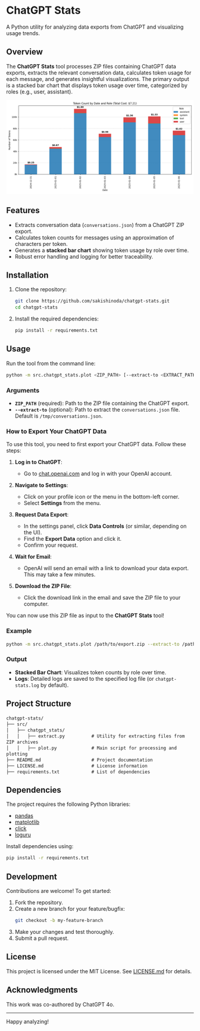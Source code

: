 
# ChatGPT Stats

A Python utility for analyzing data exports from ChatGPT and visualizing  usage trends.

## Overview

The **ChatGPT Stats** tool processes ZIP files containing ChatGPT data exports, extracts 
the relevant conversation data, calculates token usage for each message, and generates 
insightful visualizations. The primary output is a stacked bar chart that displays token usage 
over time, categorized by roles (e.g., user, assistant).

![Example plot](usage.png)

## Features

- Extracts conversation data (`conversations.json`) from a ChatGPT ZIP export.
- Calculates token counts for messages using an approximation of characters per token.
- Generates a **stacked bar chart** showing token usage by role over time.
- Robust error handling and logging for better traceability.

## Installation

1. Clone the repository:
    ```bash
    git clone https://github.com/sakishinoda/chatgpt-stats.git
    cd chatgpt-stats
    ```

2. Install the required dependencies:
    ```bash
    pip install -r requirements.txt
    ```

## Usage

Run the tool from the command line:

```bash
python -m src.chatgpt_stats.plot <ZIP_PATH> [--extract-to <EXTRACT_PATH>]
```

### Arguments

- **`ZIP_PATH`** (required): Path to the ZIP file containing the ChatGPT export.
- **`--extract-to`** (optional): Path to extract the `conversations.json` file. Default is `/tmp/conversations.json`.

### How to Export Your ChatGPT Data

To use this tool, you need to first export your ChatGPT data. Follow these steps:

1. **Log in to ChatGPT**:
   - Go to [chat.openai.com](https://chat.openai.com) and log in with your OpenAI account.

2. **Navigate to Settings**:
   - Click on your profile icon or the menu in the bottom-left corner.
   - Select **Settings** from the menu.

3. **Request Data Export**:
   - In the settings panel, click **Data Controls** (or similar, depending on the UI).
   - Find the **Export Data** option and click it.
   - Confirm your request.

4. **Wait for Email**:
   - OpenAI will send an email with a link to download your data export. This may take a few minutes.

5. **Download the ZIP File**:
   - Click the download link in the email and save the ZIP file to your computer.

You can now use this ZIP file as input to the **ChatGPT Stats** tool!

### Example

```bash
python -m src.chatgpt_stats.plot /path/to/export.zip --extract-to /path/to/conversations.json
```

### Output

- **Stacked Bar Chart**: Visualizes token counts by role over time.
- **Logs**: Detailed logs are saved to the specified log file (or `chatgpt-stats.log` by default).

## Project Structure

```
chatgpt-stats/
├── src/
│   ├── chatgpt_stats/
│   │   ├── extract.py          # Utility for extracting files from ZIP archives
│   │   ├── plot.py             # Main script for processing and plotting
├── README.md                   # Project documentation
├── LICENSE.md                  # License information
├── requirements.txt            # List of dependencies
```

## Dependencies

The project requires the following Python libraries:
- [pandas](https://pandas.pydata.org/)
- [matplotlib](https://matplotlib.org/)
- [click](https://click.palletsprojects.com/)
- [loguru](https://loguru.readthedocs.io/)

Install dependencies using:
```bash
pip install -r requirements.txt
```

## Development

Contributions are welcome! To get started:
1. Fork the repository.
2. Create a new branch for your feature/bugfix:
    ```bash
    git checkout -b my-feature-branch
    ```
3. Make your changes and test thoroughly.
4. Submit a pull request.

## License

This project is licensed under the MIT License. See [LICENSE.md](LICENSE.md) for details.

## Acknowledgments

This work was co-authored by ChatGPT 4o.

---

Happy analyzing!
